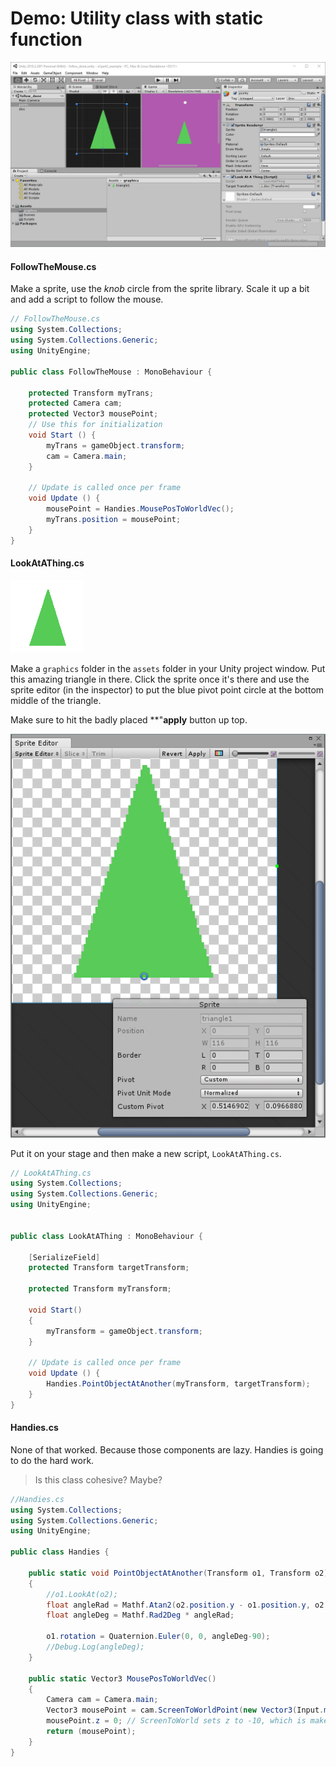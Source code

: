 # Demo: Utility class with static function

![Pointy demo in Unity](assets/week5/utility_pointy_unity.png)

#### FollowTheMouse.cs

Make a sprite, use the _knob_ circle from the sprite library. Scale it up a bit and add a script to follow the mouse.

```cs
// FollowTheMouse.cs
using System.Collections;
using System.Collections.Generic;
using UnityEngine;

public class FollowTheMouse : MonoBehaviour {

    protected Transform myTrans;
    protected Camera cam;
    protected Vector3 mousePoint;
	// Use this for initialization
	void Start () {
        myTrans = gameObject.transform;
        cam = Camera.main;    
	}
	
	// Update is called once per frame
	void Update () {
        mousePoint = Handies.MousePosToWorldVec();
        myTrans.position = mousePoint; 
	}
}
```
#### LookAtAThing.cs

![triangle1](assets/week5/triangle1.png)

Make a `graphics` folder in the `assets` folder in your Unity project window. Put this amazing triangle in there. Click the sprite once it's there and use the sprite editor (in the inspector) to put the blue pivot point circle at the bottom middle of the triangle. 

Make sure to hit the badly placed **"**apply** button up top.

![Sprite editor](assets/week5/triangle_edit.png)

Put it on your stage and then make  a new script, `LookAtAThing.cs`.

```cs
// LookAtAThing.cs
using System.Collections;
using System.Collections.Generic;
using UnityEngine;


public class LookAtAThing : MonoBehaviour {

    [SerializeField]
    protected Transform targetTransform;

    protected Transform myTransform;

    void Start()
    {
        myTransform = gameObject.transform;
    }

    // Update is called once per frame
    void Update () {
        Handies.PointObjectAtAnother(myTransform, targetTransform);     
	}
}
```

#### Handies.cs

None of that worked. Because those components are lazy. Handies is going to do the hard work. 
>Is this class cohesive? Maybe?

```cs
//Handies.cs
using System.Collections;
using System.Collections.Generic;
using UnityEngine;

public class Handies {

    public static void PointObjectAtAnother(Transform o1, Transform o2)
    {
        //o1.LookAt(o2);
        float angleRad = Mathf.Atan2(o2.position.y - o1.position.y, o2.position.x - o1.position.x);
        float angleDeg = Mathf.Rad2Deg * angleRad;

        o1.rotation = Quaternion.Euler(0, 0, angleDeg-90);
        //Debug.Log(angleDeg);
    }

    public static Vector3 MousePosToWorldVec()
    {
        Camera cam = Camera.main;
        Vector3 mousePoint = cam.ScreenToWorldPoint(new Vector3(Input.mousePosition.x, Input.mousePosition.y, 0));
        mousePoint.z = 0; // ScreenToWorld sets z to -10, which is makes the sprite invisible
        return (mousePoint);
    }
}
```